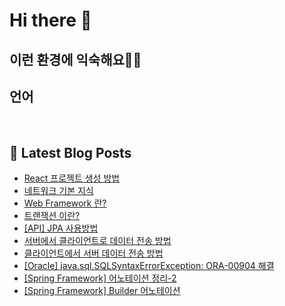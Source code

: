 # Hi there 👋

## 이런 환경에 익숙해요✍🏼

## 언어

<p>
  <img alt="" src= "https://img.shields.io/badge/JavaScript-F7DF1E?style=flat-square&logo=JavaScript&logoColor=white"/> 
  <img alt="" src= "https://img.shields.io/badge/TypeScript-black?logo=typescript&logoColor=blue"/>
</p>

## 📕 Latest Blog Posts

<ul><li><a href='https://o-ohi-code.tistory.com/47' target='_blank'>React 프로젝트 생성 방법</a></li><li><a href='https://o-ohi-code.tistory.com/46' target='_blank'>네트워크 기본 지식</a></li><li><a href='https://o-ohi-code.tistory.com/45' target='_blank'>Web Framework 란?</a></li><li><a href='https://o-ohi-code.tistory.com/44' target='_blank'>트랜잭션 이란?</a></li><li><a href='https://o-ohi-code.tistory.com/43' target='_blank'>[API] JPA 사용방법</a></li><li><a href='https://o-ohi-code.tistory.com/42' target='_blank'>서버에서 클라이언트로 데이터 전송 방법</a></li><li><a href='https://o-ohi-code.tistory.com/41' target='_blank'>클라이언트에서 서버 데이터 전송 방법</a></li><li><a href='https://o-ohi-code.tistory.com/40' target='_blank'>[Oracle] java.sql.SQLSyntaxErrorException: ORA-00904 해결</a></li><li><a href='https://o-ohi-code.tistory.com/39' target='_blank'>[Spring Framework] 어노테이션 정리-2</a></li><li><a href='https://o-ohi-code.tistory.com/38' target='_blank'>[Spring Framework] Builder 어노테이션</a></li></ul>